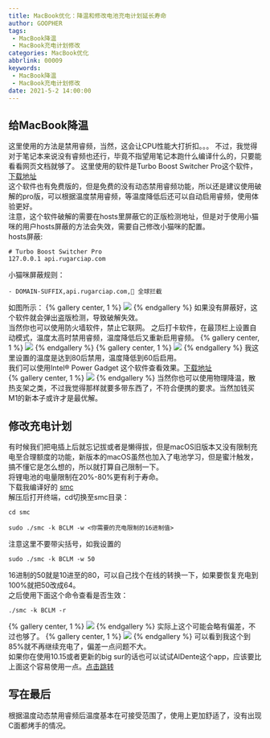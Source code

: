 ```yaml
---
title: MacBook优化：降温和修改电池充电计划延长寿命
author: GOOPHER
tags:
 - MacBook降温
 - MacBook充电计划修改
categories: MacBook优化
abbrlink: 00009
keywords:
 - MacBook降温
 - MacBook充电计划修改
date: 2021-5-2 14:00:00
---
```

## 给MacBook降温
这里使用的方法是禁用睿频，当然，这会让CPU性能大打折扣。。。
不过，我觉得对于笔记本来说没有睿频也还行，毕竟不指望用笔记本跑什么编译什么的，只要能看看网页文档就够了。
这里使用的软件是Turbo Boost Switcher Pro这个软件，[下载地址](https://www.macwk.com/soft/turbo-boost-switcher-pro)  
这个软件也有免费版的，但是免费的没有动态禁用睿频功能，所以还是建议使用破解的pro版，可以根据温度禁用睿频，等温度降低后还可以自动启用睿频，使用体验更好。  
注意，这个软件破解的需要在hosts里屏蔽它的正版检测地址，但是对于使用小猫咪的用户hosts屏蔽的方法会失效，需要自己修改小猫咪的配置。  
hosts屏蔽:
```
# Turbo Boost Switcher Pro
127.0.0.1 api.rugarciap.com
```
小猫咪屏蔽规则：
```
- DOMAIN-SUFFIX,api.rugarciap.com,🛑 全球拦截
```
如图所示：
{% gallery center, 1 %}
![](https://cdn.jsdelivr.net/gh/Goopher97/tuchuang2@master/img/QQ20210502-142843@2x.png)
{% endgallery %}
如果没有屏蔽好，这个软件就会弹出盗版检测，导致破解失效。  
当然你也可以使用防火墙软件，禁止它联网。
之后打卡软件，在最顶栏上设置自动模式，温度太高时禁用睿频，温度降低后又重新启用睿频。
{% gallery center, 1 %}
![](https://cdn.jsdelivr.net/gh/Goopher97/tuchuang2@master/img/QQ20210502-143242@2x.png)
{% endgallery %}
{% gallery center, 1 %}
![](https://cdn.jsdelivr.net/gh/Goopher97/tuchuang2@master/img/QQ20210502-143407@2x.png)
{% endgallery %}
我这里设置的温度是达到80后禁用，温度降低到60后启用。  
我们可以使用Intel® Power Gadget 这个软件查看效果。[下载地址](https://software.intel.com/content/www/us/en/develop/articles/intel-power-gadget.html)  
{% gallery center, 1 %}
![](https://cdn.jsdelivr.net/gh/Goopher97/tuchuang2@master/img/5DDC043CB1053DA03BCBE6A23EE540C3.jpg)
{% endgallery %}
当然你也可以使用物理降温，散热支架之类，不过我觉得那样就要多带东西了，不符合便携的要求。当然加钱买M1的新本子或许才是最优解。
## 修改充电计划
有时候我们把电插上后就忘记拔或者是懒得拔，但是macOS旧版本又没有限制充电至合理额度的功能，新版本的macOS虽然也加入了电池学习，但是蜜汁触发，搞不懂它是怎么想的，所以就打算自己限制一下。  
将锂电池的电量限制在20%-80%更有利于寿命。  
下载我编译好的 [smc](https://goopher.lanzous.com/iSkpvoq63dc)  
解压后打开终端，cd切换至smc目录：
```
cd smc
```
```
sudo ./smc -k BCLM -w <你需要的充电限制的16进制值>
```
注意这里不要带尖括号，如我设置的
```
sudo ./smc -k BCLM -w 50
```
16进制的50就是10进至的80，可以自己找个在线的转换一下，如果要恢复充电到100%就把50改成64。  
之后使用下面这个命令查看是否生效：
```
./smc -k BCLM -r
```
{% gallery center, 1 %}
![](https://cdn.jsdelivr.net/gh/Goopher97/tuchuang2@master/img/QQ20210502-145849@2x.png)
{% endgallery %}
实际上这个可能会略有偏差，不过也够了。
{% gallery center, 1 %}
![](https://cdn.jsdelivr.net/gh/Goopher97/tuchuang2@master/img/QQ20210502-150008@2x.png)
{% endgallery %}
可以看到我这个到85%就不再继续充电了，偏差一点问题不大。  
如果你在使用10.15或者更新的big sur的话也可以试试AlDente这个app，应该要比上面这个容易使用一点。[点击跳转](https://github.com/davidwernhart/AlDente)  
## 写在最后
根据温度动态禁用睿频后温度基本在可接受范围了，使用上更加舒适了，没有出现C面都烤手的情况。